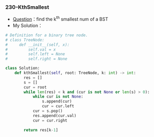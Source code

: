 

### 230-KthSmallest

+ [Question](https://leetcode-cn.com/problems/kth-smallest-element-in-a-bst/)：find the k<sup>th</sup> smallest num of a BST
+ My Solution：

```python
# Definition for a binary tree node.
# class TreeNode:
#     def __init__(self, x):
#         self.val = x
#         self.left = None
#         self.right = None

class Solution:
    def kthSmallest(self, root: TreeNode, k: int) -> int:
        res = []
        s = []
        cur = root
        while len(res) < k and (cur is not None or len(s) > 0):
            while cur is not None:
                s.append(cur)
                cur = cur.left
            cur = s.pop()
            res.append(cur.val)
            cur = cur.right
        
        return res[k-1]        
```

